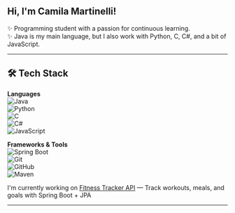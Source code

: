## Hi, I'm Camila Martinelli!

✨ Programming student with a passion for continuous learning.  
✨ Java is my main language, but I also work with Python, C, C#, and a bit of JavaScript.

 ---

## 🛠 Tech Stack

**Languages**  
![Java](https://img.shields.io/badge/Java-ED8B00?style=flat&logo=java&logoColor=white)  
![Python](https://img.shields.io/badge/Python-3670A0?style=flat&logo=python&logoColor=white)  
![C](https://img.shields.io/badge/C-00599C?style=flat&logo=c&logoColor=white)  
![C#](https://img.shields.io/badge/C%23-239120?style=flat&logo=c-sharp&logoColor=white)  
![JavaScript](https://img.shields.io/badge/JavaScript-F7DF1E?style=flat&logo=javascript&logoColor=black)

**Frameworks & Tools**  
![Spring Boot](https://img.shields.io/badge/Spring_Boot-6DB33F?style=flat&logo=spring-boot&logoColor=white)  
![Git](https://img.shields.io/badge/Git-F05032?style=flat&logo=git&logoColor=white)  
![GitHub](https://img.shields.io/badge/GitHub-181717?style=flat&logo=github&logoColor=white)  
![Maven](https://img.shields.io/badge/Maven-C71A36?style=flat&logo=apache-maven&logoColor=white)

I'm currently working on [Fitness Tracker API](https://github.com/your-username/fitness-tracker-api) — Track workouts, meals, and goals with Spring Boot + JPA

---
